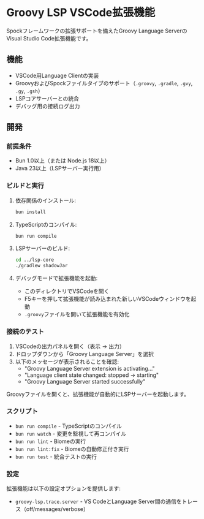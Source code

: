# Groovy LSP VSCode拡張機能

Spockフレームワークの拡張サポートを備えたGroovy Language ServerのVisual Studio Code拡張機能です。

## 機能

- VSCode用Language Clientの実装
- GroovyおよびSpockファイルタイプのサポート（`.groovy`, `.gradle`, `.gvy`, `.gy`, `.gsh`）
- LSPコアサーバーとの統合
- デバッグ用の接続ログ出力

## 開発

### 前提条件
- Bun 1.0以上（または Node.js 18以上）
- Java 23以上（LSPサーバー実行用）

### ビルドと実行

1. 依存関係のインストール:
   ```bash
   bun install
   ```

2. TypeScriptのコンパイル:
   ```bash
   bun run compile
   ```

3. LSPサーバーのビルド:
   ```bash
   cd ../lsp-core
   ./gradlew shadowJar
   ```

4. デバッグモードで拡張機能を起動:
   - このディレクトリでVSCodeを開く
   - F5キーを押して拡張機能が読み込まれた新しいVSCodeウィンドウを起動
   - `.groovy`ファイルを開いて拡張機能を有効化

### 接続のテスト

1. VSCodeの出力パネルを開く（表示 → 出力）
2. ドロップダウンから「Groovy Language Server」を選択
3. 以下のメッセージが表示されることを確認:
   - "Groovy Language Server extension is activating..."
   - "Language client state changed: stopped -> starting"
   - "Groovy Language Server started successfully"

Groovyファイルを開くと、拡張機能が自動的にLSPサーバーを起動します。

### スクリプト

- `bun run compile` - TypeScriptのコンパイル
- `bun run watch` - 変更を監視して再コンパイル
- `bun run lint` - Biomeの実行
- `bun run lint:fix` - Biomeの自動修正付き実行
- `bun run test` - 統合テストの実行

### 設定

拡張機能は以下の設定オプションを提供します:

- `groovy-lsp.trace.server` - VS CodeとLanguage Server間の通信をトレース（off/messages/verbose）